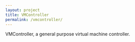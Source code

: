 ```yaml
---
layout: project
title: VMController
permalink: /vmcontroller/
---
```


VMController, a general purpose virtual machine controller.
